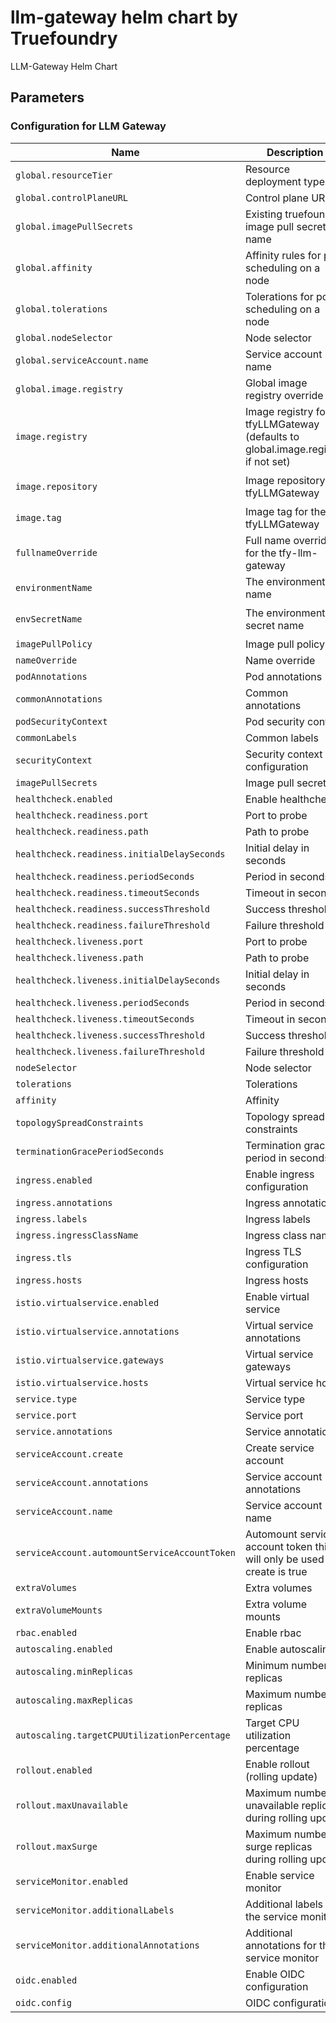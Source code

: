 # llm-gateway helm chart by Truefoundry
LLM-Gateway Helm Chart 

## Parameters

### Configuration for LLM Gateway

| Name                                          | Description                                                                     | Value                                |
| --------------------------------------------- | ------------------------------------------------------------------------------- | ------------------------------------ |
| `global.resourceTier`                         | Resource deployment type                                                        | `medium`                             |
| `global.controlPlaneURL`                      | Control plane URL                                                               | `""`                                 |
| `global.imagePullSecrets`                     | Existing truefoundry image pull secret name                                     | `[]`                                 |
| `global.affinity`                             | Affinity rules for pod scheduling on a node                                     | `{}`                                 |
| `global.tolerations`                          | Tolerations for pod scheduling on a node                                        | `[]`                                 |
| `global.nodeSelector`                         | Node selector                                                                   | `{}`                                 |
| `global.serviceAccount.name`                  | Service account name                                                            | `""`                                 |
| `global.image.registry`                       | Global image registry override                                                  | `tfy.jfrog.io`                       |
| `image.registry`                              | Image registry for tfyLLMGateway (defaults to global.image.registry if not set) | `""`                                 |
| `image.repository`                            | Image repository for tfyLLMGateway                                              | `tfy-private-images/tfy-llm-gateway` |
| `image.tag`                                   | Image tag for the tfyLLMGateway                                                 | `v0.84.0`                            |
| `fullnameOverride`                            | Full name override for the tfy-llm-gateway                                      | `""`                                 |
| `environmentName`                             | The environment name                                                            | `default`                            |
| `envSecretName`                               | The environment secret name                                                     | `tfy-llm-gateway-env-secret`         |
| `imagePullPolicy`                             | Image pull policy                                                               | `IfNotPresent`                       |
| `nameOverride`                                | Name override                                                                   | `""`                                 |
| `podAnnotations`                              | Pod annotations                                                                 | `{}`                                 |
| `commonAnnotations`                           | Common annotations                                                              | `{}`                                 |
| `podSecurityContext`                          | Pod security context                                                            | `{}`                                 |
| `commonLabels`                                | Common labels                                                                   | `{}`                                 |
| `securityContext`                             | Security context configuration                                                  | `{}`                                 |
| `imagePullSecrets`                            | Image pull secrets                                                              | `[]`                                 |
| `healthcheck.enabled`                         | Enable healthcheck                                                              | `true`                               |
| `healthcheck.readiness.port`                  | Port to probe                                                                   | `8787`                               |
| `healthcheck.readiness.path`                  | Path to probe                                                                   | `/`                                  |
| `healthcheck.readiness.initialDelaySeconds`   | Initial delay in seconds                                                        | `30`                                 |
| `healthcheck.readiness.periodSeconds`         | Period in seconds                                                               | `10`                                 |
| `healthcheck.readiness.timeoutSeconds`        | Timeout in seconds                                                              | `1`                                  |
| `healthcheck.readiness.successThreshold`      | Success threshold                                                               | `1`                                  |
| `healthcheck.readiness.failureThreshold`      | Failure threshold                                                               | `3`                                  |
| `healthcheck.liveness.port`                   | Port to probe                                                                   | `8787`                               |
| `healthcheck.liveness.path`                   | Path to probe                                                                   | `/`                                  |
| `healthcheck.liveness.initialDelaySeconds`    | Initial delay in seconds                                                        | `600`                                |
| `healthcheck.liveness.periodSeconds`          | Period in seconds                                                               | `10`                                 |
| `healthcheck.liveness.timeoutSeconds`         | Timeout in seconds                                                              | `1`                                  |
| `healthcheck.liveness.successThreshold`       | Success threshold                                                               | `1`                                  |
| `healthcheck.liveness.failureThreshold`       | Failure threshold                                                               | `3`                                  |
| `nodeSelector`                                | Node selector                                                                   | `{}`                                 |
| `tolerations`                                 | Tolerations                                                                     | `[]`                                 |
| `affinity`                                    | Affinity                                                                        | `{}`                                 |
| `topologySpreadConstraints`                   | Topology spread constraints                                                     | `{}`                                 |
| `terminationGracePeriodSeconds`               | Termination grace period in seconds                                             | `300`                                |
| `ingress.enabled`                             | Enable ingress configuration                                                    | `false`                              |
| `ingress.annotations`                         | Ingress annotations                                                             | `{}`                                 |
| `ingress.labels`                              | Ingress labels                                                                  | `{}`                                 |
| `ingress.ingressClassName`                    | Ingress class name                                                              | `istio`                              |
| `ingress.tls`                                 | Ingress TLS configuration                                                       | `[]`                                 |
| `ingress.hosts`                               | Ingress hosts                                                                   | `[]`                                 |
| `istio.virtualservice.enabled`                | Enable virtual service                                                          | `false`                              |
| `istio.virtualservice.annotations`            | Virtual service annotations                                                     | `{}`                                 |
| `istio.virtualservice.gateways`               | Virtual service gateways                                                        | `[]`                                 |
| `istio.virtualservice.hosts`                  | Virtual service hosts                                                           | `[]`                                 |
| `service.type`                                | Service type                                                                    | `ClusterIP`                          |
| `service.port`                                | Service port                                                                    | `8787`                               |
| `service.annotations`                         | Service annotations                                                             | `{}`                                 |
| `serviceAccount.create`                       | Create service account                                                          | `false`                              |
| `serviceAccount.annotations`                  | Service account annotations                                                     | `{}`                                 |
| `serviceAccount.name`                         | Service account name                                                            | `""`                                 |
| `serviceAccount.automountServiceAccountToken` | Automount service account token this will only be used if create is true        | `false`                              |
| `extraVolumes`                                | Extra volumes                                                                   | `[]`                                 |
| `extraVolumeMounts`                           | Extra volume mounts                                                             | `[]`                                 |
| `rbac.enabled`                                | Enable rbac                                                                     | `true`                               |
| `autoscaling.enabled`                         | Enable autoscaling                                                              | `true`                               |
| `autoscaling.minReplicas`                     | Minimum number of replicas                                                      | `3`                                  |
| `autoscaling.maxReplicas`                     | Maximum number of replicas                                                      | `100`                                |
| `autoscaling.targetCPUUtilizationPercentage`  | Target CPU utilization percentage                                               | `60`                                 |
| `rollout.enabled`                             | Enable rollout (rolling update)                                                 | `true`                               |
| `rollout.maxUnavailable`                      | Maximum number of unavailable replicas during rolling update                    | `0`                                  |
| `rollout.maxSurge`                            | Maximum number of surge replicas during rolling update                          | `100%`                               |
| `serviceMonitor.enabled`                      | Enable service monitor                                                          | `true`                               |
| `serviceMonitor.additionalLabels`             | Additional labels for the service monitor                                       | `{}`                                 |
| `serviceMonitor.additionalAnnotations`        | Additional annotations for the service monitor                                  | `{}`                                 |
| `oidc.enabled`                                | Enable OIDC configuration                                                       | `false`                              |
| `oidc.config`                                 | OIDC configuration                                                              | `{}`                                 |
